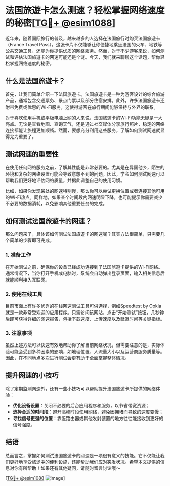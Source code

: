# 法国旅遊卡怎么测速？轻松掌握网络速度的秘密[[TG💪+ @esim1088](https://t.me/s/esim1088)]

近年来，随着国际旅行的普及，越来越多的人选择在法国旅行时购买法国旅遊卡（France Travel Pass）。这张卡片不仅能够让你便捷地乘坐法国的火车、地铁等公共交通工具，还能为你提供优质的网络服务。然而，对于不少游客来说，如何测试和评估法国旅遊卡的网速可能还是个谜。今天，我们就来聊聊这个话题，帮你轻松掌握网络速度的秘密。

## 什么是法国旅遊卡？

首先，让我们简单介绍一下法国旅遊卡。法国旅遊卡是一种为游客设计的综合旅游产品，通常包含交通票务、景点门票以及部分住宿安排。此外，许多法国旅遊卡还附带免费或优惠的Wi-Fi服务，这使得游客在旅行期间能够保持与外界的联系。

对于喜欢使用手机或平板电脑上网的人来说，法国旅遊卡的Wi-Fi功能无疑是一大亮点。无论是查看地图、查询天气，还是通过社交媒体分享旅行照片，稳定的网络连接都能让旅程更加顺畅。然而，要想充分利用这些服务，了解如何测试网速就显得尤为重要了。

## 测试网速的重要性

在使用任何网络服务之前，了解其性能是非常必要的。尤其是在异国他乡，陌生的环境和复杂的网络设置可能会导致意想不到的问题。因此，学会如何测试网速可以帮助我们更好地评估网络质量，并据此调整自己的使用习惯。

比如，如果你发现某处的网速特别慢，那么你可以尝试更换位置或者连接其他可用的Wi-Fi热点。同样地，如果某个时间段内网速明显下降，也可能提示你需要减少不必要的数据消耗，以免影响其他重要任务的完成。

## 如何测试法国旅遊卡的网速？

那么问题来了，具体该如何测试法国旅遊卡的网速呢？其实方法很简单，只需要几个简单的步骤即可完成。

### 1. 准备工作

在开始测试之前，确保你的设备已经成功连接到了法国旅遊卡提供的Wi-Fi网络。通常情况下，当你打开手机或电脑时，系统会自动弹出登录页面，输入相关信息后就能顺利接入互联网。

### 2. 使用在线工具

目前市面上有许多优秀的在线网速测试工具可供选择，例如Speedtest by Ookla就是一款非常受欢迎的应用程序。只需访问该网站，点击“开始测试”按钮，几秒钟后即可获得详细的网速报告，包括下载速度、上传速度以及延迟时间等关键指标。

### 3. 注意事项

虽然上述方法可以快速有效地帮助你了解当前网络状况，但需要注意的是，实际体验可能会受到多种因素的影响，如地理位置、人流量大小以及运营商服务质量等。因此，在不同地点多次进行测试会更有助于全面掌握整体情况。

## 提升网速的小技巧

除了定期监测网速外，还有一些小技巧可以帮助提升法国旅遊卡所提供的网络体验：

- **优化设备设置**：关闭不必要的后台应用程序和服务，以节省带宽资源；
- **选择合适的时间段**：避开高峰时段使用网络，避免因拥堵而导致的速度变慢；
- **寻找信号更强的位置**：靠近路由器或其他发射装置的地方往往能接收到更好的信号强度。

## 结语

总而言之，掌握如何测试法国旅遊卡的网速是一项很有意义的技能。它不仅能让我们更好地享受旅途中的便利设施，还能帮助我们应对突发状况。希望本文提供的信息对你有所帮助！如果还有其他疑问，请随时留言讨论哦～

[[TG💪+ @esim1088](https://t.me/s/esim1088) ![Image](https://i.postimg.cc/4NQfJmqS/Snipaste-2025-05-13-00-14-12.png)]